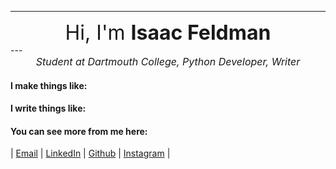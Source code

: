 
---
 <div align="center"><font size="6"> Hi, I'm <b>Isaac Feldman</b> </font></div>
---
<div align="center"><font size="3"><i>Student at Dartmouth College, Python Developer, Writer</i></font></div>


#### I make things like:


#### I write things like:


#### You can see more from me here:  
| [Email](mailto:isaac.c.feldman.23@dartmouth.edu) | [LinkedIn](https://www.linkedin.com/in/isaac-c-feldman/) | [Github](https://github.com/isaac-400) | [Instagram](https://instagram.com/isaac_feldman) |
